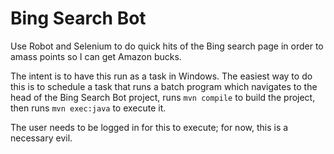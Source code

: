 # Bing Search Bot

Use Robot and Selenium to do quick hits of the Bing search page in order to amass points so I can get Amazon bucks.

The intent is to have this run as a task in Windows.  The easiest way to do this is to schedule a task that runs a batch program which navigates to the head of the Bing Search Bot project, runs `mvn compile` to build the project, then runs `mvn exec:java` to execute it.
  
The user needs to be logged in for this to execute; for now, this is a necessary evil.
